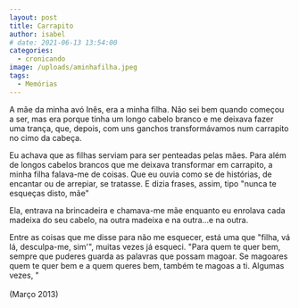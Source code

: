 ```yaml
---
layout: post
title: Carrapito
author: isabel
# date: 2021-06-13 13:54:00
categories:
  - cronicando
image: /uploads/aminhafilha.jpeg
tags:
  - Memórias
---
```

A m&atilde;e da minha av&oacute; In&ecirc;s, era a minha filha. N&atilde;o sei bem quando come&ccedil;ou a ser, mas era porque tinha um longo cabelo branco e me deixava fazer uma tran&ccedil;a, que, depois, com uns ganchos transform&aacute;vamos num carrapito no cimo da cabe&ccedil;a.

Eu achava que as filhas serviam para ser penteadas pelas m&atilde;es. Para além de longos cabelos brancos que me deixava transformar em carrapito, a minha filha falava-me de coisas. Que eu ouvia como se de hist&oacute;rias, de encantar ou de arrepiar, se tratasse. E dizia frases, assim, tipo "nunca te esque&ccedil;as disto, m&atilde;e"

Ela, entrava na brincadeira e chamava-me m&atilde;e enquanto eu enrolava cada madeixa do seu cabelo, na outra madeixa e na outra…e na outra.

Entre as coisas que me disse para n&atilde;o me esquecer, est&aacute; uma que "filha, v&aacute; l&aacute;, desculpa-me, sim'", muitas vezes j&aacute; esqueci. "Para quem te quer bem, sempre que puderes guarda as palavras que possam magoar. Se magoares quem te quer bem e a quem queres bem, também te magoas a ti. Algumas vezes, "<br><br>(Mar&ccedil;o 2013)
